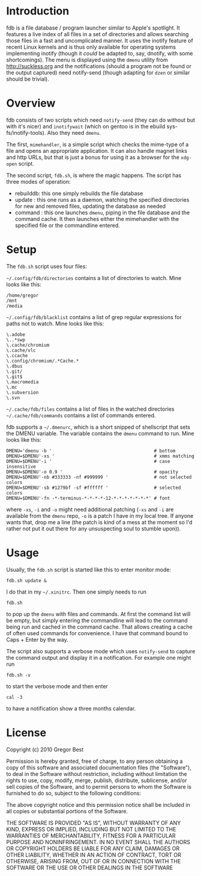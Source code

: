 Introduction
============

fdb is a file database / program launcher similar to Apple's spotlight. It 
features a live index of all files in a set of directories and allows searching 
those files in a fast and uncomplicated manner.
It uses the inotify feature of recent Linux kernels and is thus only available 
for operating systems implementing inotify (though it _could_ be adapted to, 
say, dnotify, with some shortcomings).
The menu is displayed using the `dmenu` utility from http://suckless.org and 
the notifications (should a program not be found or the output captured) need
notify-send (though adapting for `dzen` or
similar should be trivial).

Overview
========

fdb consists of two scripts which need `notify-send` (they can do without
but with it's nicer) and `inotifywait` (which on gentoo is in the ebuild
sys-fs/inotify-tools). Also they need `dmenu`.

The first, `mimehandler`, is a simple script which checks the mime-type of
a file and opens an appropriate application. It can also handle magnet
links and http URLs, but that is just a bonus for using it as a browser
for the `xdg-open` script.

The second script, `fdb.sh`, is where the magic happens. The script has
three modes of operation:

* rebuilddb: this one simply rebuilds the file database
* update   : this one runs as a daemon, watching the specified
    directories for new and removed files, updating the database as
    needed
* command  : this one launches `dmenu`, piping in the file database and
    the command cache. It then launches either the mimehandler with
    the specified file or the commandline entered.

Setup
=====

The `fdb.sh` script uses four files:

`~/.config/fdb/directories` contains a list of directories to watch. Mine
looks like this:

    /home/gregor
    /mnt
    /media

`~/.config/fdb/blacklist` contains a list of grep regular expressions for
paths not to watch. Mine looks like this:

    \.adobe
    \..*swp
    \.cache/chromium
    \.cache/vlc
    \.ccache
    \.config/chromium/.*Cache.*
    \.dbus
    \.git/
    \.git$
    \.macromedia
    \.mc
    \.subversion
    \.svn

`~/.cache/fdb/files` contains a list of files in the watched directories
`~/.cache/fdb/commands` contains a list of commands entered.

fdb supports a `~/.dmenurc`, which is a short snipped of shellscript
that sets the DMENU variable. The variable contains the `dmenu` command
to run. Mine looks like this:

    DMENU='dmenu -b '                                      # bottom
    DMENU=$DMENU'-xs '                                     # xmms matching
    DMENU=$DMENU'-i '                                      # case insensitive
    DMENU=$DMENU'-o 0.9 '                                  # opacity
    DMENU=$DMENU'-nb #333333 -nf #999999 '                 # not selected colors
    DMENU=$DMENU'-sb #1279bf -sf #ffffff '                 # selected colors
    DMENU=$DMENU'-fn -*-terminus-*-*-*-*-12-*-*-*-*-*-*-*' # font

where `-xs`, `-i` and `-o` might need additional patching (`-xs` and `-i` are
available from the `dmenu` repo, `-o` is a patch I have in my local tree. If
anyone wants that, drop me a line (the patch is kind of a mess at the
moment so I'd rather not put it out there for any unsuspecting soul to
stumble upon)).

Usage
=====

Usually, the `fdb.sh` script is started like this to enter monitor mode:

    fdb.sh update &

I do that in my `~/.xinitrc`. Then one simply needs to run

    fdb.sh

to pop up the `dmenu` with files and commands. At first the command list
will be empty, but simply entering the commandline will lead to the
command being run and cached in the command cache. That allows creating
a cache of often used commands for convenience. I have that command
bound to Caps + Enter by the way.

The script also supports a verbose mode which uses `notify-send` to
capture the command output and display it in a notification. For example
one might run

    fdb.sh -v

to start the verbose mode and then enter

    cal -3

to have a notification show a three months calendar.

License
=======

Copyright (c) 2010 Gregor Best

Permission is hereby granted, free of charge, to any person obtaining a copy
of this software and associated documentation files (the "Software"), to deal
in the Software without restriction, including without limitation the rights
to use, copy, modify, merge, publish, distribute, sublicense, and/or sell
copies of the Software, and to permit persons to whom the Software is
furnished to do so, subject to the following conditions:

The above copyright notice and this permission notice shall be included in
all copies or substantial portions of the Software.

THE SOFTWARE IS PROVIDED "AS IS", WITHOUT WARRANTY OF ANY KIND, EXPRESS OR
IMPLIED, INCLUDING BUT NOT LIMITED TO THE WARRANTIES OF MERCHANTABILITY,
FITNESS FOR A PARTICULAR PURPOSE AND NONINFRINGEMENT. IN NO EVENT SHALL THE
AUTHORS OR COPYRIGHT HOLDERS BE LIABLE FOR ANY CLAIM, DAMAGES OR OTHER
LIABILITY, WHETHER IN AN ACTION OF CONTRACT, TORT OR OTHERWISE, ARISING FROM,
OUT OF OR IN CONNECTION WITH THE SOFTWARE OR THE USE OR OTHER DEALINGS IN
THE SOFTWARE
